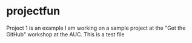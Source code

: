 # projectfun
Project 1 is an example
I am working on a sample project at the "Get the GitHub" workshop at the AUC. This is a test file
